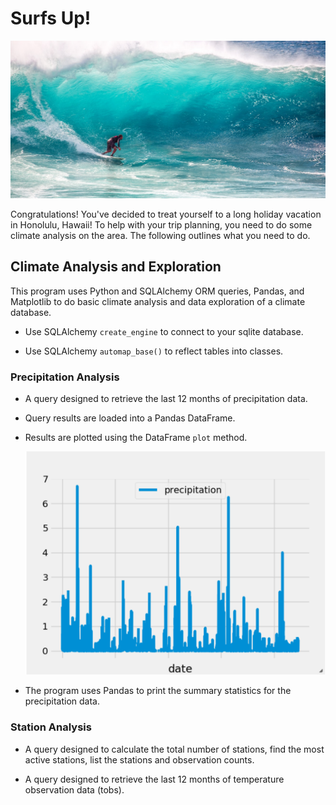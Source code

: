 # Surfs Up!

![surfs-up.jpeg](Images/surfs-up.jpeg)

Congratulations! You've decided to treat yourself to a long holiday vacation in Honolulu, Hawaii! To help with your trip planning, you need to do some climate analysis on the area. The following outlines what you need to do.

## Climate Analysis and Exploration

This program uses Python and SQLAlchemy ORM queries, Pandas, and Matplotlib to do basic climate analysis and data exploration of a climate database.

* Use SQLAlchemy `create_engine` to connect to your sqlite database.

* Use SQLAlchemy `automap_base()` to reflect tables into classes.

### Precipitation Analysis

* A query designed to retrieve the last 12 months of precipitation data.

* Query results are loaded into a Pandas DataFrame.

* Results are plotted using the DataFrame `plot` method.

  ![precipitation](Images/precipitation.png)

* The program uses Pandas to print the summary statistics for the precipitation data.

### Station Analysis

* A query designed to calculate the total number of stations, find the most active stations, list the stations and observation counts.

* A query designed to retrieve the last 12 months of temperature observation data (tobs).
